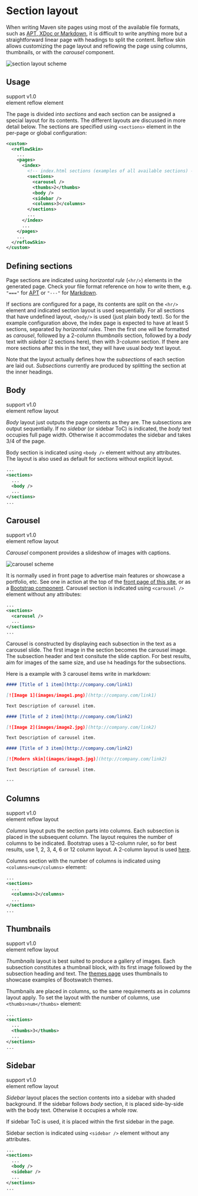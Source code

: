 # Section layout

When writing Maven site pages using most of the available file formats, such as [APT, XDoc or Markdown][doxia-formats], it is difficult to write anything more but a straightforward linear page with headings to split the content. Reflow skin allows customizing the page layout and reflowing the page using columns, thumbnails, or with the _carousel_ component.

![section layout scheme](../images/doc/section-layout-scheme.png)

## Usage

support <span class="badge badge-primary">v1.0</span><br/>
element <span class="badge badge-secondary">reflow</span> <span class="badge badge-info">element</span>

The page is divided into _sections_ and each section can be assigned a special layout for its contents. The different layouts are discussed in more detail below. The sections are specified using `<sections>` element in the per-page or global configuration:

```xml
<custom>
  <reflowSkin>
    ...
    <pages>
      <index>
        <!-- index.html sections (examples of all available sections) -->
        <sections>
          <carousel />
          <thumbs>2</thumbs>
          <body />
          <sidebar />
          <columns>3</columns>
        </sections>
        ...
      </index>
      ...
    </pages>
    ...
  </reflowSkin>
</custom>
```

[doxia-formats]: http://maven.apache.org/doxia/references/index.html

## Defining sections

Page sections are indicated using _horizontal rule_ (`<hr/>`) elements in the generated page. Check your file format reference on how to write them, e.g. `"==="` for [APT][apt-ref] or `"---"`
for [Markdown][markdown-hr-ref].

If sections are configured for a page, its contents are split on the `<hr/>` element and indicated section layout is used sequentially. For all sections that have undefined
layout, `<body/>` is used (just plain body text). So for the example configuration above, the index page is expected to have at least 5 sections, separated by _horizontal rules_. Then the first
one will be formatted as _carousel_, followed by a 2-column _thumbnails_ section, followed by a _body_ text with _sidebar_ (2 sections here), then with 3-_column_ section. If there are more
sections after this in the text, they will have usual _body_ text layout.

Note that the layout actually defines how the _subsections_ of each section are laid out. _Subsections_ currently are produced by splitting the section at the inner headings.

[apt-ref]: http://maven.apache.org/doxia/references/apt-format.html
[markdown-hr-ref]: http://daringfireball.net/projects/markdown/syntax#hr

## Body

support <span class="badge badge-primary">v1.0</span><br/>
element <span class="badge badge-secondary">reflow</span> <span class="badge badge-info">layout</span>

_Body_ layout just outputs the page contents as they are. The subsections are output sequentially. If no _sidebar_ (or sidebar ToC) is indicated, the _body_ text occupies full page width. Otherwise
it accommodates the sidebar and takes 3/4 of the page.

Body section is indicated using `<body />` element without any attributes. The layout is also used as default for sections without explicit layout.

```xml
...
<sections>
  ...
  <body />
  ...
</sections>
...
```

## Carousel

support <span class="badge badge-primary">v1.0</span><br/>
element <span class="badge badge-secondary">reflow</span> <span class="badge badge-info">layout</span>

_Carousel_ component provides a slideshow of images with captions.

![carousel scheme](../images/doc/carousel-scheme.png)

It is normally used in front page to advertise main features or showcase a portfolio, etc. See one in action at the top of the [front page of this site][carousel-reflow], or as a [Bootstrap component][carousel-bootstrap]. Carousel section is indicated using `<carousel />` element without any attributes:

```xml
...
<sections>
  <carousel />
  ...
</sections>
...
```

Carousel is constructed by displaying each subsection in the text as a carousel slide. The first image in the section becomes the carousel image. The subsection header and text consitute the slide
caption. For best results, aim for images of the same size, and use `h4` headings for the subsections.

Here is a example with 3 carousel items write in markdown:

```markdown
#### [Title of 1 item](http://company.com/link1)

[![Image 1](images/image1.png)](http://company.com/link1)

Text Description of carousel item.

#### [Title of 2 item](http://company.com/link2)

[![Image 2](images/image2.jpg)](http://company.com/link2)

Text Description of carousel item.

#### [Title of 3 item](http://company.com/link2)

[![Modern skin](images/image3.jpg)](http://company.com/link2)

Text Description of carousel item.

---
```

[carousel-reflow]: ../
[carousel-bootstrap]: http://twitter.github.com/bootstrap/javascript.html#carousel

## Columns

support <span class="badge badge-primary">v1.0</span><br/>
element <span class="badge badge-secondary">reflow</span> <span class="badge badge-info">layout</span>

_Columns_ layout puts the section parts into columns. Each subsection is placed in the subsequent column. The layout requires the number of columns to be indicated. Bootstrap uses a 12-column
ruler, so for best results, use 1, 2, 3, 4, 6 or 12 column layout. A 2-column layout is used [here][columns-reflow].

Columns section with the number of columns is indicated using `<columns>num</columns>` element:

```xml
...
<sections>
  ...
  <columns>2</columns>
  ...
</sections>
...
```

[columns-reflow]: ../index.html

## Thumbnails

support <span class="badge badge-primary">v1.0</span><br/>
element <span class="badge badge-secondary">reflow</span> <span class="badge badge-info">layout</span>

_Thumbnails_ layout is best suited to produce a gallery of images. Each subsection constitutes a thumbnail block, with its first image followed by the subsection heading and text. The [themes
page][themes-reflow] uses thumbnails to showcase examples of Bootswatch themes.

Thumbnails are placed in columns, so the same requirements as in _columns_ layout apply. To set the layout with the number of columns, use `<thumbs>num</thumbs>` element:

```xml
...
<sections>
  ...
  <thumbs>3</thumbs>
  ...
</sections>
...
```

[themes-reflow]: #themes-index

## Sidebar

support <span class="badge badge-primary">v1.0</span><br/>
element <span class="badge badge-secondary">reflow</span> <span class="badge badge-info">layout</span>

_Sidebar_ layout places the section contents into a sidebar with shaded background. If the sidebar follows _body_ section, it is placed side-by-side with the body text. Otherwise it occupies a whole
row.

If sidebar ToC is used, it is placed within the first sidebar in the page.

Sidebar section is indicated using `<sidebar />` element without any attributes.

```xml
...
<sections>
  ...
  <body />
  <sidebar />
  ...
</sections>
...
```
